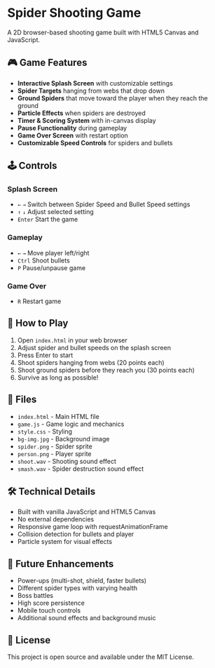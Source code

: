 # Spider Shooting Game

A 2D browser-based shooting game built with HTML5 Canvas and JavaScript.

## 🎮 Game Features

- **Interactive Splash Screen** with customizable settings
- **Spider Targets** hanging from webs that drop down
- **Ground Spiders** that move toward the player when they reach the ground
- **Particle Effects** when spiders are destroyed
- **Timer & Scoring System** with in-canvas display
- **Pause Functionality** during gameplay
- **Game Over Screen** with restart option
- **Customizable Speed Controls** for spiders and bullets

## 🕹️ Controls

### Splash Screen
- `←` `→` Switch between Spider Speed and Bullet Speed settings
- `↑` `↓` Adjust selected setting
- `Enter` Start the game

### Gameplay
- `←` `→` Move player left/right
- `Ctrl` Shoot bullets
- `P` Pause/unpause game

### Game Over
- `R` Restart game

## 🚀 How to Play

1. Open `index.html` in your web browser
2. Adjust spider and bullet speeds on the splash screen
3. Press Enter to start
4. Shoot spiders hanging from webs (20 points each)
5. Shoot ground spiders before they reach you (30 points each)
6. Survive as long as possible!

## 📁 Files

- `index.html` - Main HTML file
- `game.js` - Game logic and mechanics
- `style.css` - Styling
- `bg-img.jpg` - Background image
- `spider.png` - Spider sprite
- `person.png` - Player sprite
- `shoot.wav` - Shooting sound effect
- `smash.wav` - Spider destruction sound effect

## 🛠️ Technical Details

- Built with vanilla JavaScript and HTML5 Canvas
- No external dependencies
- Responsive game loop with requestAnimationFrame
- Collision detection for bullets and player
- Particle system for visual effects

## 🎯 Future Enhancements

- Power-ups (multi-shot, shield, faster bullets)
- Different spider types with varying health
- Boss battles
- High score persistence
- Mobile touch controls
- Additional sound effects and background music

## 📄 License

This project is open source and available under the MIT License.
